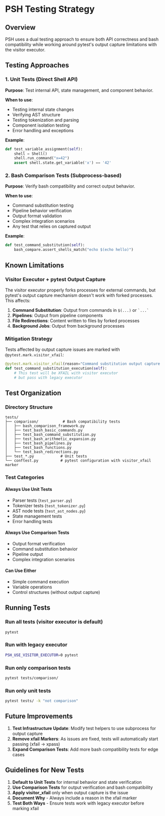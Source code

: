 # PSH Testing Strategy

## Overview

PSH uses a dual testing approach to ensure both API correctness and bash compatibility while working around pytest's output capture limitations with the visitor executor.

## Testing Approaches

### 1. Unit Tests (Direct Shell API)

**Purpose**: Test internal API, state management, and component behavior.

**When to use**:
- Testing internal state changes
- Verifying AST structure
- Testing tokenization and parsing
- Component isolation testing
- Error handling and exceptions

**Example**:
```python
def test_variable_assignment(self):
    shell = Shell()
    shell.run_command("x=42")
    assert shell.state.get_variable('x') == '42'
```

### 2. Bash Comparison Tests (Subprocess-based)

**Purpose**: Verify bash compatibility and correct output behavior.

**When to use**:
- Command substitution testing
- Pipeline behavior verification
- Output format validation
- Complex integration scenarios
- Any test that relies on captured output

**Example**:
```python
def test_command_substitution(self):
    bash_compare.assert_shells_match("echo $(echo hello)")
```

## Known Limitations

### Visitor Executor + pytest Output Capture

The visitor executor properly forks processes for external commands, but pytest's output capture mechanism doesn't work with forked processes. This affects:

1. **Command Substitution**: Output from commands in `$(...)` or `` `...` ``
2. **Pipelines**: Output from pipeline components
3. **File Redirections**: Content written to files by forked processes
4. **Background Jobs**: Output from background processes

### Mitigation Strategy

Tests affected by output capture issues are marked with `@pytest.mark.visitor_xfail`:

```python
@pytest.mark.visitor_xfail(reason="Command substitution output capture issue")
def test_command_substitution_execution(self):
    # This test will be XFAIL with visitor executor
    # but pass with legacy executor
```

## Test Organization

### Directory Structure
```
tests/
├── comparison/           # Bash compatibility tests
│   ├── bash_comparison_framework.py
│   ├── test_bash_basic_commands.py
│   ├── test_bash_command_substitution.py
│   ├── test_bash_arithmetic_expansion.py
│   ├── test_bash_pipelines.py
│   ├── test_bash_functions.py
│   └── test_bash_redirections.py
├── test_*.py            # Unit tests
└── conftest.py          # pytest configuration with visitor_xfail marker
```

### Test Categories

#### Always Use Unit Tests
- Parser tests (`test_parser.py`)
- Tokenizer tests (`test_tokenizer.py`)
- AST node tests (`test_ast_nodes.py`)
- State management tests
- Error handling tests

#### Always Use Comparison Tests
- Output format verification
- Command substitution behavior
- Pipeline output
- Complex integration scenarios

#### Can Use Either
- Simple command execution
- Variable operations
- Control structures (without output capture)

## Running Tests

### Run all tests (visitor executor is default)
```bash
pytest
```

### Run with legacy executor
```bash
PSH_USE_VISITOR_EXECUTOR=0 pytest
```

### Run only comparison tests
```bash
pytest tests/comparison/
```

### Run only unit tests
```bash
pytest tests/ -k "not comparison"
```

## Future Improvements

1. **Test Infrastructure Update**: Modify test helpers to use subprocess for output capture
2. **Remove xfail Markers**: As issues are fixed, tests will automatically start passing (xfail → xpass)
3. **Expand Comparison Tests**: Add more bash compatibility tests for edge cases

## Guidelines for New Tests

1. **Default to Unit Tests** for internal behavior and state verification
2. **Use Comparison Tests** for output verification and bash compatibility
3. **Apply visitor_xfail** only when output capture is the issue
4. **Document Why** - Always include a reason in the xfail marker
5. **Test Both Ways** - Ensure tests work with legacy executor before marking xfail